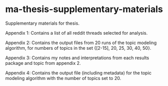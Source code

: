 # ma-thesis-supplementary-materials
Supplementary materials for thesis.

Appendix 1: Contains a list of all reddit threads selected for analysis.

Appendix 2: Contains the output files from 20 runs of the topic modeling algorithm, for numbers of topics in the set {[2-15], 20, 25, 30, 40, 50}.

Appendix 3: Contains my notes and interpretations from each results package and topic from appendix 2.

Appendix 4: Contains the output file (including metadata) for the topic modeling algorithm with the number of topics set to 20.
